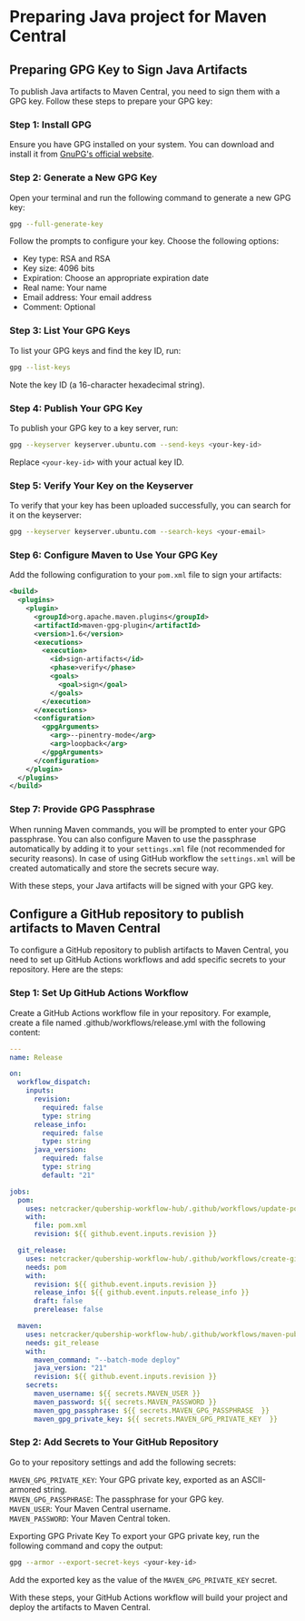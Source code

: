 # Preparing Java project for Maven Central

## Preparing GPG Key to Sign Java Artifacts

To publish Java artifacts to Maven Central, you need to sign them with a GPG key. Follow these steps to prepare your GPG key:

### Step 1: Install GPG

Ensure you have GPG installed on your system. You can download and install it from [GnuPG's official website](https://gnupg.org/download/).

### Step 2: Generate a New GPG Key

Open your terminal and run the following command to generate a new GPG key:

```sh
gpg --full-generate-key
```

Follow the prompts to configure your key. Choose the following options:

- Key type: RSA and RSA
- Key size: 4096 bits
- Expiration: Choose an appropriate expiration date
- Real name: Your name
- Email address: Your email address
- Comment: Optional

### Step 3: List Your GPG Keys

To list your GPG keys and find the key ID, run:

```sh
gpg --list-keys
```

Note the key ID (a 16-character hexadecimal string).

### Step 4: Publish Your GPG Key

To publish your GPG key to a key server, run:

```sh
gpg --keyserver keyserver.ubuntu.com --send-keys <your-key-id>
```

Replace `<your-key-id>` with your actual key ID.

### Step 5: Verify Your Key on the Keyserver

To verify that your key has been uploaded successfully, you can search for it on the keyserver:

```bash
gpg --keyserver keyserver.ubuntu.com --search-keys <your-email>
```

### Step 6: Configure Maven to Use Your GPG Key

Add the following configuration to your `pom.xml` file to sign your artifacts:

```xml
<build>
  <plugins>
    <plugin>
      <groupId>org.apache.maven.plugins</groupId>
      <artifactId>maven-gpg-plugin</artifactId>
      <version>1.6</version>
      <executions>
        <execution>
          <id>sign-artifacts</id>
          <phase>verify</phase>
          <goals>
            <goal>sign</goal>
          </goals>
        </execution>
      </executions>
      <configuration>
        <gpgArguments>
          <arg>--pinentry-mode</arg>
          <arg>loopback</arg>
        </gpgArguments>
      </configuration>
    </plugin>
  </plugins>
</build>
```

### Step 7: Provide GPG Passphrase

When running Maven commands, you will be prompted to enter your GPG passphrase. You can also configure Maven to use the passphrase automatically by adding it to your `settings.xml` file (not recommended for security reasons). In case of using GitHub workflow the `settings.xml` will be created automatically and store the secrets secure way.

With these steps, your Java artifacts will be signed with your GPG key.

## Configure a GitHub repository to publish artifacts to Maven Central

To configure a GitHub repository to publish artifacts to Maven Central, you need to set up GitHub Actions workflows and add specific secrets to your repository. Here are the steps:

### Step 1: Set Up GitHub Actions Workflow

Create a GitHub Actions workflow file in your repository. For example, create a file named .github/workflows/release.yml with the following content:

```yaml
---
name: Release

on:
  workflow_dispatch:
    inputs:
      revision:
        required: false
        type: string
      release_info:
        required: false
        type: string
      java_version:
        required: false
        type: string
        default: "21"

jobs:
  pom:
    uses: netcracker/qubership-workflow-hub/.github/workflows/update-pom-release.yml@v1.0.1
    with:
      file: pom.xml
      revision: ${{ github.event.inputs.revision }}

  git_release:
    uses: netcracker/qubership-workflow-hub/.github/workflows/create-github-release.yml@v1.0.1
    needs: pom
    with:
      revision: ${{ github.event.inputs.revision }}
      release_info: ${{ github.event.inputs.release_info }}
      draft: false
      prerelease: false

  maven:
    uses: netcracker/qubership-workflow-hub/.github/workflows/maven-publish.yml@v1.0.1
    needs: git_release
    with:
      maven_command: "--batch-mode deploy"
      java_version: "21"
      revision: ${{ github.event.inputs.revision }}
    secrets:
      maven_username: ${{ secrets.MAVEN_USER }}
      maven_password: ${{ secrets.MAVEN_PASSWORD }}
      maven_gpg_passphrase: ${{ secrets.MAVEN_GPG_PASSPHRASE  }}
      maven_gpg_private_key: ${{ secrets.MAVEN_GPG_PRIVATE_KEY  }}
```

### Step 2: Add Secrets to Your GitHub Repository

Go to your repository settings and add the following secrets:

`MAVEN_GPG_PRIVATE_KEY`: Your GPG private key, exported as an ASCII-armored string.  
`MAVEN_GPG_PASSPHRASE`: The passphrase for your GPG key.  
`MAVEN_USER`: Your Maven Central username.  
`MAVEN_PASSWORD`: Your Maven Central token.

Exporting GPG Private Key
To export your GPG private key, run the following command and copy the output:

```bash
gpg --armor --export-secret-keys <your-key-id>
```

Add the exported key as the value of the `MAVEN_GPG_PRIVATE_KEY` secret.

With these steps, your GitHub Actions workflow will build your project and deploy the artifacts to Maven Central.
